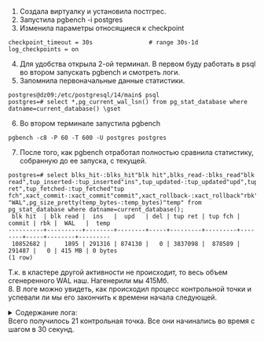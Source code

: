 1. Создала виртуалку и установила постгрес.
2. Запустила pgbench -i postgres
3. Изменила параметры относящиеся к checkpoint
```
checkpoint_timeout = 30s                # range 30s-1d
log_checkpoints = on
```

4. Для удобства открыла 2-ой терминал. В первом буду работать в psql во втором запускать pgbench и смотреть логи.
5. Запомнила первоначальные данные статистики.
```
postgres@dz09:/etc/postgresql/14/main$ psql 
postgres=# select *,pg_current_wal_lsn() from pg_stat_database where datname=current_database() \gset
```
6. Во втором терминале запустила pgbench
```
pgbench -c8 -P 60 -T 600 -U postgres postgres
```
7. После того, как pgbench отработал полностью сравнила статистику, собранную до ее запуска, с текущей.
```
postgres=# select blks_hit-:blks_hit"blk hit",blks_read-:blks_read"blk read",tup_inserted-:tup_inserted"ins",tup_updated-:tup_updated"upd",tup_deleted-:tup_deleted"del",tup_returned-:tup_returned"tup ret",tup_fetched-:tup_fetched"tup fch",xact_commit-:xact_commit"commit",xact_rollback-:xact_rollback"rbk",pg_size_pretty(pg_wal_lsn_diff(pg_current_wal_lsn(),:'pg_current_wal_lsn')) "WAL",pg_size_pretty(temp_bytes-:temp_bytes)"temp" from pg_stat_database where datname=current_database();
 blk hit  | blk read |  ins   |  upd   | del | tup ret | tup fch | commit | rbk |  WAL   |  temp   
----------+----------+--------+--------+-----+---------+---------+--------+-----+--------+---------
 10852682 |     1895 | 291316 | 874130 |   0 | 3837098 |  878589 | 291487 |   0 | 415 MB | 0 bytes
(1 row)
```
Т.к. в кластере другой активности не происходит, то весь объем сгенеренного WAL наш. Нагенерили мы 415Мб.  
8. В логе можно увидеть, как происходил процесс контрольной точки и успевали ли мы его закончить к времени начала следующей.
<details>
<summary>Содержание лога: </summary>
2023-03-07 17:56:33.234 UTC [1574] LOG:  checkpoint starting: time
2023-03-07 17:57:00.121 UTC [1574] LOG:  checkpoint complete: wrote 1632 buffers (10.0%); 0 WAL file(s) added, 0 removed, 0 recycled; write=26.783 s, sync=0.045 s, total=26.888 s; sync files=16, longest=0.018 s, average=0.003 s; distance=13956 kB, estimate=18610 kB
2023-03-07 17:57:03.125 UTC [1574] LOG:  checkpoint starting: time
2023-03-07 17:57:30.120 UTC [1574] LOG:  checkpoint complete: wrote 1931 buffers (11.8%); 0 WAL file(s) added, 0 removed, 2 recycled; write=26.890 s, sync=0.023 s, total=26.996 s; sync files=12, longest=0.013 s, average=0.002 s; distance=20876 kB, estimate=20876 kB
2023-03-07 17:57:33.123 UTC [1574] LOG:  checkpoint starting: time
2023-03-07 17:58:00.205 UTC [1574] LOG:  checkpoint complete: wrote 1850 buffers (11.3%); 0 WAL file(s) added, 0 removed, 1 recycled; write=26.883 s, sync=0.113 s, total=27.083 s; sync files=16, longest=0.081 s, average=0.008 s; distance=20606 kB, estimate=20849 kB
2023-03-07 17:58:03.209 UTC [1574] LOG:  checkpoint starting: time
2023-03-07 17:58:30.101 UTC [1574] LOG:  checkpoint complete: wrote 1926 buffers (11.8%); 0 WAL file(s) added, 0 removed, 1 recycled; write=26.810 s, sync=0.018 s, total=26.893 s; sync files=11, longest=0.014 s, average=0.002 s; distance=20461 kB, estimate=20810 kB
2023-03-07 17:58:33.105 UTC [1574] LOG:  checkpoint starting: time
2023-03-07 17:59:00.140 UTC [1574] LOG:  checkpoint complete: wrote 1928 buffers (11.8%); 0 WAL file(s) added, 0 removed, 1 recycled; write=26.950 s, sync=0.029 s, total=27.035 s; sync files=16, longest=0.013 s, average=0.002 s; distance=21498 kB, estimate=21498 kB
2023-03-07 17:59:03.141 UTC [1574] LOG:  checkpoint starting: time
2023-03-07 17:59:30.236 UTC [1574] LOG:  checkpoint complete: wrote 1926 buffers (11.8%); 0 WAL file(s) added, 0 removed, 2 recycled; write=26.906 s, sync=0.058 s, total=27.096 s; sync files=11, longest=0.038 s, average=0.006 s; distance=20436 kB, estimate=21392 kB
2023-03-07 17:59:33.239 UTC [1574] LOG:  checkpoint starting: time
2023-03-07 18:00:00.227 UTC [1574] LOG:  checkpoint complete: wrote 1920 buffers (11.7%); 0 WAL file(s) added, 0 removed, 1 recycled; write=26.791 s, sync=0.129 s, total=26.988 s; sync files=14, longest=0.077 s, average=0.010 s; distance=21317 kB, estimate=21384 kB
2023-03-07 18:00:03.230 UTC [1574] LOG:  checkpoint starting: time
2023-03-07 18:00:30.266 UTC [1574] LOG:  checkpoint complete: wrote 2045 buffers (12.5%); 0 WAL file(s) added, 0 removed, 1 recycled; write=26.813 s, sync=0.137 s, total=27.036 s; sync files=14, longest=0.102 s, average=0.010 s; distance=21084 kB, estimate=21354 kB
2023-03-07 18:00:33.269 UTC [1574] LOG:  checkpoint starting: time
2023-03-07 18:01:00.202 UTC [1574] LOG:  checkpoint complete: wrote 1816 buffers (11.1%); 0 WAL file(s) added, 0 removed, 2 recycled; write=26.772 s, sync=0.046 s, total=26.933 s; sync files=7, longest=0.025 s, average=0.007 s; distance=20448 kB, estimate=21264 kB
2023-03-07 18:01:03.205 UTC [1574] LOG:  checkpoint starting: time
2023-03-07 18:01:30.068 UTC [1574] LOG:  checkpoint complete: wrote 1901 buffers (11.6%); 0 WAL file(s) added, 0 removed, 1 recycled; write=26.791 s, sync=0.018 s, total=26.863 s; sync files=11, longest=0.010 s, average=0.002 s; distance=19748 kB, estimate=21112 kB
2023-03-07 18:01:33.071 UTC [1574] LOG:  checkpoint starting: time
2023-03-07 18:02:00.157 UTC [1574] LOG:  checkpoint complete: wrote 1907 buffers (11.6%); 0 WAL file(s) added, 0 removed, 1 recycled; write=26.987 s, sync=0.020 s, total=27.086 s; sync files=12, longest=0.010 s, average=0.002 s; distance=20867 kB, estimate=21088 kB
2023-03-07 18:02:03.160 UTC [1574] LOG:  checkpoint starting: time
2023-03-07 18:02:30.172 UTC [1574] LOG:  checkpoint complete: wrote 1909 buffers (11.7%); 0 WAL file(s) added, 0 removed, 1 recycled; write=26.910 s, sync=0.038 s, total=27.013 s; sync files=11, longest=0.022 s, average=0.004 s; distance=20325 kB, estimate=21011 kB
2023-03-07 18:02:33.173 UTC [1574] LOG:  checkpoint starting: time
2023-03-07 18:03:00.047 UTC [1574] LOG:  checkpoint complete: wrote 1875 buffers (11.4%); 0 WAL file(s) added, 0 removed, 2 recycled; write=26.804 s, sync=0.014 s, total=26.875 s; sync files=15, longest=0.009 s, average=0.001 s; distance=20547 kB, estimate=20965 kB
2023-03-07 18:03:03.050 UTC [1574] LOG:  checkpoint starting: time
2023-03-07 18:03:30.150 UTC [1574] LOG:  checkpoint complete: wrote 1904 buffers (11.6%); 0 WAL file(s) added, 0 removed, 1 recycled; write=26.985 s, sync=0.030 s, total=27.100 s; sync files=11, longest=0.016 s, average=0.003 s; distance=19903 kB, estimate=20859 kB
2023-03-07 18:03:33.153 UTC [1574] LOG:  checkpoint starting: time
2023-03-07 18:04:00.121 UTC [1574] LOG:  checkpoint complete: wrote 1881 buffers (11.5%); 0 WAL file(s) added, 0 removed, 1 recycled; write=26.880 s, sync=0.015 s, total=26.968 s; sync files=12, longest=0.008 s, average=0.002 s; distance=20648 kB, estimate=20838 kB
2023-03-07 18:04:03.124 UTC [1574] LOG:  checkpoint starting: time
2023-03-07 18:04:30.130 UTC [1574] LOG:  checkpoint complete: wrote 1910 buffers (11.7%); 0 WAL file(s) added, 0 removed, 1 recycled; write=26.906 s, sync=0.022 s, total=27.007 s; sync files=11, longest=0.015 s, average=0.002 s; distance=20130 kB, estimate=20767 kB
2023-03-07 18:04:33.133 UTC [1574] LOG:  checkpoint starting: time
2023-03-07 18:05:00.222 UTC [1574] LOG:  checkpoint complete: wrote 2119 buffers (12.9%); 0 WAL file(s) added, 0 removed, 2 recycled; write=26.905 s, sync=0.059 s, total=27.089 s; sync files=14, longest=0.029 s, average=0.005 s; distance=22228 kB, estimate=22228 kB
2023-03-07 18:05:03.225 UTC [1574] LOG:  checkpoint starting: time
2023-03-07 18:05:30.138 UTC [1574] LOG:  checkpoint complete: wrote 1902 buffers (11.6%); 0 WAL file(s) added, 0 removed, 1 recycled; write=26.780 s, sync=0.039 s, total=26.914 s; sync files=11, longest=0.027 s, average=0.004 s; distance=19443 kB, estimate=21950 kB
2023-03-07 18:05:33.141 UTC [1574] LOG:  checkpoint starting: time
2023-03-07 18:06:00.176 UTC [1574] LOG:  checkpoint complete: wrote 1926 buffers (11.8%); 0 WAL file(s) added, 0 removed, 1 recycled; write=26.884 s, sync=0.036 s, total=27.035 s; sync files=13, longest=0.014 s, average=0.003 s; distance=21650 kB, estimate=21920 kB
2023-03-07 18:06:03.179 UTC [1574] LOG:  checkpoint starting: time
2023-03-07 18:06:30.134 UTC [1574] LOG:  checkpoint complete: wrote 2228 buffers (13.6%); 0 WAL file(s) added, 0 removed, 1 recycled; write=26.883 s, sync=0.026 s, total=26.956 s; sync files=14, longest=0.015 s, average=0.002 s; distance=19921 kB, estimate=21720 kB
2023-03-07 18:07:03.168 UTC [1574] LOG:  checkpoint starting: time
2023-03-07 18:07:30.095 UTC [1574] LOG:  checkpoint complete: wrote 1857 buffers (11.3%); 0 WAL file(s) added, 0 removed, 1 recycled; write=26.877 s, sync=0.022 s, total=26.928 s; sync files=13, longest=0.015 s, average=0.002 s; distance=18898 kB, estimate=21438 kB
</details>  
Всего получилось 21 контрольная точка. Все они начинались во время с шагом в 30 секунд.
